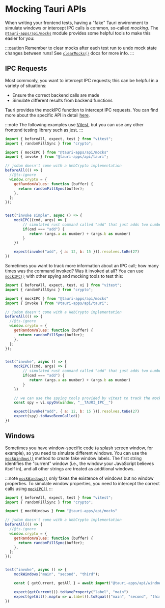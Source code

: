 # Mocking Tauri APIs

When writing your frontend tests, having a "fake" Tauri environment to simulate windows or intercept IPC calls is common, so-called *mocking*.
The [`@tauri-apps/api/mocks`] module provides some helpful tools to make this easier for you:

:::caution
Remember to clear mocks after each test run to undo mock state changes between runs! See [`clearMocks()`] docs for more info.
:::

## IPC Requests

Most commonly, you want to intercept IPC requests; this can be helpful in a variety of situations:
- Ensure the correct backend calls are made
- Simulate different results from backend functions

Tauri provides the mockIPC function to intercept IPC requests. You can find more about the specific API in detail [here][`mockIPC()`].

:::note
The following examples use [Vitest], but you can use any other frontend testing library such as jest.
:::

```js
import { beforeAll, expect, test } from "vitest";
import { randomFillSync } from "crypto";

import { mockIPC } from "@tauri-apps/api/mocks"
import { invoke } from "@tauri-apps/api/tauri";

// jsdom doesn't come with a WebCrypto implementation
beforeAll(() => {
  //@ts-ignore
  window.crypto = {
    getRandomValues: function (buffer) {
      return randomFillSync(buffer);
    },
  };
});


test("invoke simple", async () => {
    mockIPC((cmd, args) => {
        // simulated rust command called "add" that just adds two numbers
        if(cmd === "add") {
           return (args.a as number) + (args.b as number)
        }
    })

    expect(invoke("add", { a: 12, b: 15 })).resolves.toBe(27)
})
```

Sometimes you want to track more information about an IPC call; how many times was the command invoked? Was it invoked at all?
You can use [`mockIPC()`] with other spying and mocking tools to test this:

```js
import { beforeAll, expect, test, vi } from "vitest";
import { randomFillSync } from "crypto";

import { mockIPC } from "@tauri-apps/api/mocks"
import { invoke } from "@tauri-apps/api/tauri";

// jsdom doesn't come with a WebCrypto implementation
beforeAll(() => {
  //@ts-ignore
  window.crypto = {
    getRandomValues: function (buffer) {
      return randomFillSync(buffer);
    },
  };
});


test("invoke", async () => {
    mockIPC((cmd, args) => {
        // simulated rust command called "add" that just adds two numbers
        if(cmd === "add") {
           return (args.a as number) + (args.b as number)
        }
    })

    // we can use the spying tools provided by vitest to track the mocked function
    const spy = vi.spyOn(window, "__TAURI_IPC__")

    expect(invoke("add", { a: 12, b: 15 })).resolves.toBe(27)
    expect(spy).toHaveBeenCalled()
})
```

## Windows

Sometimes you have window-specific code (a splash screen window, for example), so you need to simulate different windows.
You can use the [`mockWindows()`] method to create fake window labels. The first string identifies the "current" window (i.e., the window your JavaScript believes itself in), and all other strings are treated as additional windows.

:::note
[`mockWindows()`] only fakes the existence of windows but no window properties. To simulate window properties, you need to intercept the correct calls using [`mockIPC()`]
:::

```js
import { beforeAll, expect, test } from "vitest";
import { randomFillSync } from "crypto";

import { mockWindows } from "@tauri-apps/api/mocks"

// jsdom doesn't come with a WebCrypto implementation
beforeAll(() => {
  //@ts-ignore
  window.crypto = {
    getRandomValues: function (buffer) {
      return randomFillSync(buffer);
    },
  };
});


test("invoke", async () => {
    mockWindows("main", "second", "third");

    const { getCurrent, getAll } = await import("@tauri-apps/api/window");

    expect(getCurrent()).toHaveProperty("label", "main")
    expect(getAll().map(w => w.label)).toEqual(["main", "second", "third"])
})
```

[`@tauri-apps/api/mocks`]: ../api/js/modules/mocks.md
[`mockIPC()`]: ../api/js/modules/mocks.md#mockipc
[`mockWindows()`]: ../api/js/modules/mocks.md#mockwindows
[`clearMocks()`]: ../api/js/modules/mocks.md#clearmocks
[Vitest]: https://vitest.dev